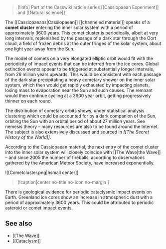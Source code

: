 
> [!info] Part of the Casswiki article series [[Cassiopaean Experiment]] and [[Natural science]]

The [[Cassiopaeans|Cassiopaean]] [[channeled material]] speaks of a **comet cluster** entering the inner solar system with a period of approximately 3600 years. This comet cluster is periodically, albeit at very long intervals, replenished by the passage of a dark star through the Oort cloud, a field of frozen debris at the outer fringes of the solar system, about one light year away from the Sun.

The model of comets on a very elongated elliptic orbit would fit with the periodicity of impact events that can be inferred from the ice cores. Global extinction events appear to be triggered at substantially longer intervals, from 26 million years upwards. This would be consistent with each passage of the dark star precipitating a heavy cometary shower on the inner solar system, which then would get rapidly exhausted by impacting planets, losing mass to evaporation near the Sun and such causes. The remnant would then continue cycling at a 3600 year orbit, getting progressively thinner on each round.

The distribution of cometary orbits shows, under statistical analysis clustering which could be accounted for by a dark companion of the Sun, orbiting the Sun with an orbital period of about 27 million years. See nemesis theory – many resources are also to be found around the Internet. The subject is also extensively discussed and sourced in _[[The Secret History of the World]]_.

According to the Cassiopaean material, the next entry of the comet cluster into the inner solar system will closely coincide with [[The Wave|the Wave]] – and since 2005 the number of fireballs, according to observations gathered by the American Meteor Society, have increased exponentially.

![[Cometcluster.png|hsmall center]]
> [!caption|center no-title no-icon no-margin ]
> 
There is geological evidence for periodic cataclysmic impact events on Earth. Greenland ice cores show an increase in atmospheric dust with a period of approximately 3600 years. This could be attributed to periodic asteroid or comet impact events.

See also
--------

*   [[The Wave]]
*   [[Cataclysm]]